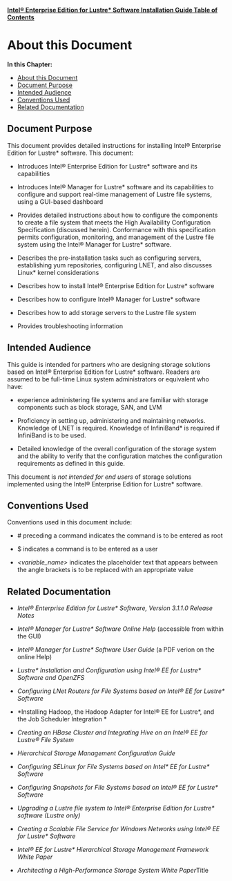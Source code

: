 [**Intel® Enterprise Edition for Lustre\* Software Installation Guide Table of Contents**](ig_TOC.md)
# About this Document

**In this Chapter:**

- [About this Document](#about-this-document)
- [Document Purpose](#document-purpose)
- [Intended Audience](#intended-audience)
- [Conventions Used](#conventions-used)
- [Related Documentation](#related-documentation)

Document Purpose
----------------

This document provides detailed instructions for installing Intel®
Enterprise Edition for Lustre\* software. This document:

-   Introduces Intel® Enterprise Edition for Lustre\* software and its capabilities

-   Introduces Intel® Manager for Lustre\* software and its
     capabilities to configure and support real-time management of
     Lustre file systems, using a GUI-based dashboard

-   Provides detailed instructions about how to configure the components
     to create a file system that meets the High Availability
     Configuration Specification (discussed herein). Conformance with
     this specification permits configuration, monitoring, and
     management of the Lustre file system using the Intel® Manager for
     Lustre\* software.

-   Describes the pre-installation tasks such as configuring servers,
     establishing yum repositories, configuring LNET, and also
     discusses Linux\* kernel considerations

-   Describes how to install Intel® Enterprise Edition for Lustre\*
     software

-   Describes how to configure Intel® Manager for Lustre\* software

-   Describes how to add storage servers to the Lustre file system

-   Provides troubleshooting information

Intended Audience
-----------------

This guide is intended for partners who are designing storage solutions
based on Intel® Enterprise Edition for Lustre\* software. Readers are
assumed to be full-time Linux system administrators or equivalent who
have:

-   experience administering file systems and are familiar with storage
    components such as block storage, SAN, and LVM

-   Proficiency in setting up, administering and maintaining networks.
    Knowledge of LNET is required. Knowledge of InfiniBand\* is required
    if InfiniBand is to be used.

-   Detailed knowledge of the overall configuration of the storage
    system and the ability to verify that the configuration matches the
    configuration requirements as defined in this guide.

This document is *not intended for end users* of storage solutions
implemented using the Intel® Enterprise Edition for Lustre\* software.

Conventions Used
----------------

Conventions used in this document include:

-   \# preceding a command indicates the command is to be entered as
    root

-   \$ indicates a command is to be entered as a user

-   *&lt;variable\_name&gt;* indicates the placeholder text that appears
    between the angle brackets is to be replaced with an appropriate
    value

Related Documentation
---------------------

-   *Intel® Enterprise Edition for Lustre\* Software, Version 3.1.1.0
    Release Notes*

-   *Intel® Manager for Lustre\* Software Online Help* (accessible from
    within the GUI)

-   *Intel® Manager for Lustre\* Software User Guide* (a PDF verion on
    the online Help)

-   *Lustre\* Installation and Configuration using Intel® EE for
    Lustre\* Software and OpenZFS*

-   *Configuring LNet Routers for File Systems based on Intel® EE for
    Lustre\* Software*

-   *Installing Hadoop, the Hadoop Adapter for Intel® EE for Lustre\*,
    and the Job Scheduler Integration *

-   *Creating an HBase Cluster and Integrating Hive on an Intel® EE for
    Lustre® File System*

-   *Hierarchical Storage Management Configuration Guide*

-   *Configuring SELinux for File Systems based on Intel\* EE for
    Lustre\* Software*

-   *Configuring Snapshots for File Systems based on Intel® EE for
    Lustre\* Software*

-   *Upgrading a Lustre file system to Intel® Enterprise Edition for
    Lustre\* software (Lustre only)*

-   *Creating a Scalable File Service for Windows Networks using Intel®
    EE for Lustre\* Software*

-   *Intel® EE for Lustre\* Hierarchical Storage Management Framework
    White Paper*

-   *Architecting a High-Performance Storage System White Paper*Title


